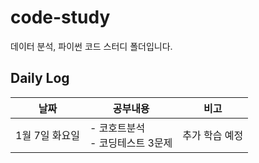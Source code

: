 # code-study
데이터 분석, 파이썬 코드 스터디 폴더입니다.

## Daily Log
|날짜|공부내용|비고|
|---|---|---|
|1월 7일 화요일|- 코호트분석<br>- 코딩테스트 3문제|추가 학습 예정|
